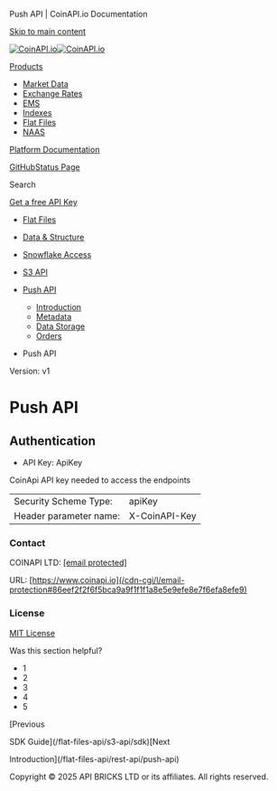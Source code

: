 Push API | CoinAPI.io Documentation




[Skip to main content](#__docusaurus_skipToContent_fallback)

[![CoinAPI.io](/img/logo.svg)![CoinAPI.io](/img/logo.svg)](https://www.coinapi.io)

[Products](/flat-files-api/rest-api/push-api)

* [Market Data](/market-data/)
* [Exchange Rates](/exchange-rates-api/)
* [EMS](/ems-api/)
* [Indexes](/indexes-api/)
* [Flat Files](/flat-files-api/)
* [NAAS](/naas-api/)

[Platform Documentation](/general/authentication)

[GitHub](https://github.com/api-bricks/api-bricks-sdk)[Status Page](https://status.coinapi.io)

Search

[Get a free API Key](https://console.coinapi.io/?link=/apikeys/create)

* [Flat Files](/flat-files-api/)
* [Data & Structure](/flat-files-api/data-types/)
* [Snowflake Access](/flat-files-api/snowflake/)
* [S3 API](/flat-files-api/s3-api/)
* [Push API](/flat-files-api/rest-api/push-api)

  + [Introduction](/flat-files-api/rest-api/push-api)
  + [Metadata](/flat-files-api/rest-api/metadata)
  + [Data Storage](/flat-files-api/rest-api/data-storage)
  + [Orders](/flat-files-api/rest-api/orders)

* Push API

Version: v1

Push API
========

Authentication[​](/flat-files-api/rest-api/push-api#authentication "Direct link to Authentication")
---------------------------------------------------------------------------------------------------

* API Key: ApiKey

CoinApi API key needed to access the endpoints

|  |  |
| --- | --- |
| Security Scheme Type: | apiKey |
| Header parameter name: | X-CoinAPI-Key |

### Contact

COINAPI LTD: [[email protected]](/cdn-cgi/l/email-protection#f0838580809f8284b0939f999e918099de999f)

URL: [https://www.coinapi.io](/cdn-cgi/l/email-protection#86eef2f2f6f5bca9a9f1f1f1a8e5e9efe8e7f6efa8efe9)

### License

[MIT License](https://github.com/api-bricks/api-bricks-sdk/blob/master/LICENSE)

Was this section helpful?

* 1
* 2
* 3
* 4
* 5

[Previous

SDK Guide](/flat-files-api/s3-api/sdk)[Next

Introduction](/flat-files-api/rest-api/push-api)

Copyright © 2025 API BRICKS LTD or its affiliates. All rights reserved.